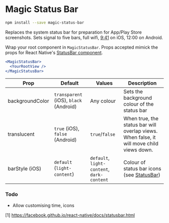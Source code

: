 # Magic Status Bar

```bash
npm install --save magic-status-bar
```

Replaces the system status bar for preparation for App/Play Store screenshots. Sets signal to five bars, full wifi, [9:41](https://www.google.co.uk/search?client=safari&rls=en&q=apple+9:41&ie=UTF-8&oe=UTF-8&gfe_rd=cr&ei=DePTWM_0PIuGtgfwsJv4Ag#q=Why+do+iPhones+always+show+the+time+as+9:41&*) on iOS, 12:00 on Android.

Wrap your root component in `MagicStatusBar`. Props accepted mimick the props for React Native's [StatusBar component](1).

```jsx
<MagicStatusBar>
  <YourRootView />
</MagicStatusBar>
```

Prop            | Default                                | Values                                     | Description
--------------- | -------------------------------------- | ------------------------------------------ |---
backgroundColor | `transparent` (iOS), `black` (Android) | Any colour                                 | Sets the background colour of the status bar
translucent     | `true` (iOS), `false` (Android)        | `true`/`false`                             | When true, the status bar will overlap views. When false, it will move child views down.
barStyle (iOS)  | `default` (`light-content`)            | `default`, `light-content`, `dark-content` | Colour of status bar icons (see [StatusBar](1))

### Todo

* Allow customising time, icons

[1] https://facebook.github.io/react-native/docs/statusbar.html
